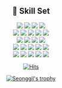 <div align="center">

  ## 📖 Skill Set
  <img src="https://img.shields.io/badge/🔖 Framework-F2D7D9?style=for-the-badge&logoColor=white" />
  <img src="https://img.shields.io/badge/Spring Boot-6DB33F?style=for-the-badge&logo=Spring Boot&logoColor=white"/>
  <img src="https://img.shields.io/badge/Spring-6DB33F?style=for-the-badge&logo=Spring&logoColor=white"/>
  <img src="https://img.shields.io/badge/Flask-000000?style=for-the-badge&logo=Flask&logoColor=white"/><br/>
  
  <img src="https://img.shields.io/badge/🔖 Languages-D3CEDF?style=for-the-badge&logoColor=white"/>
  <img src="https://img.shields.io/badge/Kotlin-7F52FF?style=for-the-badge&logo=Kotlin&logoColor=white"/>
  <img src="https://img.shields.io/badge/HTML5-E34F26?style=for-the-badge&logo=HTML5&logoColor=white"/>
  <img src="https://img.shields.io/badge/CSS3-1572B6?style=for-the-badge&logo=CSS3&logoColor=white"/>
  <img src="https://img.shields.io/badge/JavaScript-F7DF1E?style=for-the-badge&logo=JavaScript&logoColor=white"/><br/>
  
  <img src="https://img.shields.io/badge/🔖 Database-9CB4CC?style=for-the-badge&logoColor=white"/>
  <img src="https://img.shields.io/badge/MariaDB-003545?style=for-the-badge&logo=MariaDB&logoColor=white"/>
  <img src="https://img.shields.io/badge/MongoDB-47A248?style=for-the-badge&logo=MongoDB&logoColor=white"/>
  <img src="https://img.shields.io/badge/MySQL-4479A1?style=for-the-badge&logo=MySQL&logoColor=white"/><br/>
  
  <img src="https://img.shields.io/badge/🔖 Environment-748DA6?style=for-the-badge&logoColor=white"/>
  <img src="https://img.shields.io/badge/Amazon EC2-FF9900?style=for-the-badge&logo=Amazon EC2&logoColor=white"/>
  <img src="https://img.shields.io/badge/Amazon S3-569A31?style=for-the-badge&logo=Amazon S3&logoColor=white"/>
  <img src="https://img.shields.io/badge/Microsoft Azure-0078D4?style=for-the-badge&logo=Microsoft Azure&logoColor=white"/>
  <img src="https://img.shields.io/badge/GCP-4285F4?style=for-the-badge&logo=Google Cloud&logoColor=white"/><br/>
  
  <img src="https://img.shields.io/badge/🔖 Etc-354259?style=for-the-badge&logoColor=white"/>
  <img src="https://img.shields.io/badge/Git-F05032?style=for-the-badge&logo=Git&logoColor=white"/>
  <img src="https://img.shields.io/badge/GitHub-181717?style=for-the-badge&logo=GitHub&logoColor=white"/>
  <img src="https://img.shields.io/badge/Apache Kafka-231F20?style=for-the-badge&logo=Apache Kafka&logoColor=white"/>
  <img src="https://img.shields.io/badge/Spring Security-6DB33F?style=for-the-badge&logo=Spring Security&logoColor=white"/>

  </br>
  
  [![Hits](https://hits.seeyoufarm.com/api/count/incr/badge.svg?url=https%3A%2F%2Fgithub.com%2FJeongSeonggil&count_bg=%23B8A7EA&title_bg=%239BAEF3&icon=&icon_color=%23E7E7E7&title=%F0%9F%8C%8D&edge_flat=false)](https://github.com/JeongSeonggil)

  [![Seonggil's trophy](https://github-profile-trophy.vercel.app/?username=JeongSeonggil&row=1)](https://github.com/ryo-ma/github-profile-trophy)
  
</div>

<!-- ![Seonggil's GitHub Stats](https://github-readme-stats.vercel.app/api?username=JeongSeonggil&show_icons=true&theme=nightowl) -->
<!-- [![Solved.ac Profile](http://mazassumnida.wtf/api/generate_badge?boj=dataofsg02)](https://solved.ac/dataofsg02)</br> -->

